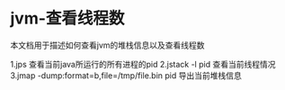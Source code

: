 # jvm-查看线程数
本文档用于描述如何查看jvm的堆栈信息以及查看线程数

1.jps 查看当前java所运行的所有进程的pid
2.jstack -l pid 查看当前线程情况
3.jmap -dump:format=b,file=/tmp/file.bin pid 导出当前堆栈信息
